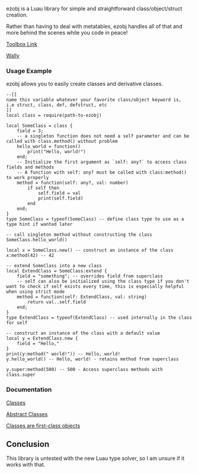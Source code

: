 ezobj is a Luau library for simple and straightforward class/object/struct creation.

Rather than having to deal with metatables, ezobj handles all of that and more behind the scenes while you code in peace!

[Toolbox Link](https://create.roblox.com/store/asset/111257770848071/ezobj)

[Wally](https://wally.run/package/north-dev-x/ezobj)

### Usage Example
ezobj allows you to easily create classes and derivative classes.
```luau
--[[
name this variable whatever your favorite class/object keyword is,
i.e struct, class, def, defstruct, etc
]] 
local class = require(path-to-ezobj)

local SomeClass = class {
	field = 3;
	-- a singleton function does not need a self parameter and can be called with class.method() without problem
	hello_world = function()
		print("Hello, world!")
	end;
	-- Initialize the first argument as `self: any?` to access class fields and methods
	-- A function with self: any? must be called with class:method() to work properly
	method = function(self: any?, val: number) 
		if self then
			self.field = val
			print(self.field)
		end
	end;
}
type SomeClass = typeof(SomeClass) -- define class type to use as a type hint if wanted later

-- call singleton method without constructing the class
SomeClass.hello_world()

local x = SomeClass.new() -- construct an instance of the class
x:method(42) -- 42

-- extend SomeClass into a new class
local ExtendClass = SomeClass:extend {
	field = "something"; -- overrides field from superclass
	-- self can also be initialized using the class type if you don't want to check if self exists every time, this is especially helpful when using strict mode
	method = function(self: ExtendClass, val: string)
		return val..self.field
	end;
}
type ExtendClass = typeof(ExtendClass) -- used internally in the class for self

-- construct an instance of the class with a default value
local y = ExtendClass.new {
	field = "Hello,"
}
print(y:method(" world!")) -- Hello, world!
y.hello_world() -- Hello, world! - retains method from superclass

y.super:method(500) -- 500 - Access superclass methods with class.super
```

### Documentation
[Classes](Classes.md)

[Abstract Classes](Abstract%20Classes.md)

[Classes are first-class objects](Classes%20are%20first-class%20objects.md)


## Conclusion

This library is untested with the new Luau type solver, so I am unsure if it works with that.